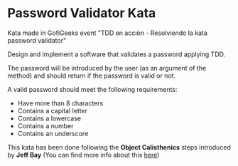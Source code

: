 # Password Validator Kata
Kata made in GofiGeeks event "TDD en acción - Resolviendo la kata password validator"

Design and implement a software that validates a password applying TDD.

The password will be introduced by the user (as an argument of the method) and should return if the password is valid or not.

A valid password should meet the following requirements:

- Have more than 8 characters
- Contains a capital letter
- Contains a lowercase
- Contains a number
- Contains an underscore

This kata has been done following the **Object Calisthenics** steps introduced by **Jeff Bay** (You can find more info about this [here](https://developerhandbook.stakater.com/content/architecture/object-calisthenics.html))
